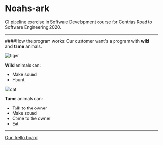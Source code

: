 # Noahs-ark 
CI pipeline exercise in Software Development course for Centrias Road to Software Engineering 2020.
_ _ _
####How the program works:
Our customer want's a program with **wild** and **tame** animals. 


 ![tiger](https://encrypted-tbn0.gstatic.com/images?q=tbn%3AANd9GcSbocNHYbr1nNFbRCwVNvrxDt5BhA1CmpD5WduI2VKAsHNLOutT&usqp=CAU)
 
 **Wild** animals can:  
* Make sound
* Hount

![cat](https://encrypted-tbn0.gstatic.com/images?q=tbn%3AANd9GcQP6KQaccJIkRiX6SkN3AsYuGue_41LwHpS7Deoy0zvI1p6Tftm&usqp=CAU)

**Tame** animals can: 
* Talk to the owner
* Make sound
* Come to the owner
* Eat
_ _ _ 

[Our Trello board](https://trello.com/b/a4C3DPrX/3sharp)

 